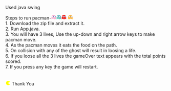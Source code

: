 Used java swing
<head>Steps to run pacman-</head><img src="Pacman/src/pinkGhost.png"><img src="Pacman/src/blueGhost.png"><img src="Pacman/src/redGhost.png">
<img src="Pacman/src/orangeGhost.png">
<br>
1. Download the zip file and extract it. 
<br>
2. Run App.java.
<br>
3. You will have 3 lives, Use the up-down and right arrow keys to make pacman move.
<br>
4. As the pacman moves it eats the food on the path.
<br>
5. On collision with any of the ghost will result in loosing a life.
<br>
6. If you loose all the 3 lives the gameOver text appears with the total points scored.
<br>
7. If you press any key the game will restart.

<br>
<br>
<br><img src="Pacman/src/pacmanRight.png">
Thank You